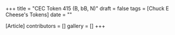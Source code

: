 +++
title = "CEC Token 415 (B, bB, N)"
draft = false
tags = [Chuck E Cheese's Tokens]
date = ""

[Article]
contributors = []
gallery = []
+++